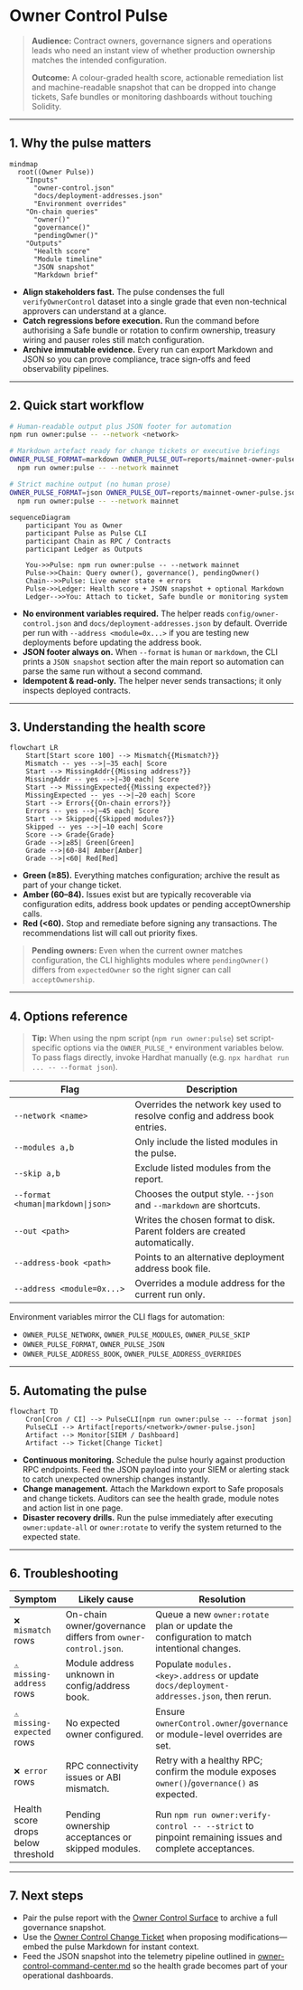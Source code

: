 # Owner Control Pulse

> **Audience:** Contract owners, governance signers and operations leads who need an
> instant view of whether production ownership matches the intended configuration.
>
> **Outcome:** A colour-graded health score, actionable remediation list and
> machine-readable snapshot that can be dropped into change tickets, Safe bundles
> or monitoring dashboards without touching Solidity.

---

## 1. Why the pulse matters

```mermaid
mindmap
  root((Owner Pulse))
    "Inputs"
      "owner-control.json"
      "docs/deployment-addresses.json"
      "Environment overrides"
    "On-chain queries"
      "owner()"
      "governance()"
      "pendingOwner()"
    "Outputs"
      "Health score"
      "Module timeline"
      "JSON snapshot"
      "Markdown brief"
```

- **Align stakeholders fast.** The pulse condenses the full
  `verifyOwnerControl` dataset into a single grade that even non-technical
  approvers can understand at a glance.
- **Catch regressions before execution.** Run the command before authorising a
  Safe bundle or rotation to confirm ownership, treasury wiring and pauser roles
  still match configuration.
- **Archive immutable evidence.** Every run can export Markdown and JSON so you
  can prove compliance, trace sign-offs and feed observability pipelines.

---

## 2. Quick start workflow

```bash
# Human-readable output plus JSON footer for automation
npm run owner:pulse -- --network <network>

# Markdown artefact ready for change tickets or executive briefings
OWNER_PULSE_FORMAT=markdown OWNER_PULSE_OUT=reports/mainnet-owner-pulse.md \
  npm run owner:pulse -- --network mainnet

# Strict machine output (no human prose)
OWNER_PULSE_FORMAT=json OWNER_PULSE_OUT=reports/mainnet-owner-pulse.json \
  npm run owner:pulse -- --network mainnet
```

```mermaid
sequenceDiagram
    participant You as Owner
    participant Pulse as Pulse CLI
    participant Chain as RPC / Contracts
    participant Ledger as Outputs

    You->>Pulse: npm run owner:pulse -- --network mainnet
    Pulse->>Chain: Query owner(), governance(), pendingOwner()
    Chain-->>Pulse: Live owner state + errors
    Pulse->>Ledger: Health score + JSON snapshot + optional Markdown
    Ledger-->>You: Attach to ticket, Safe bundle or monitoring system
```

- **No environment variables required.** The helper reads
  `config/owner-control.json` and `docs/deployment-addresses.json` by default.
  Override per run with `--address <module=0x...>` if you are testing new
  deployments before updating the address book.
- **JSON footer always on.** When `--format` is `human` or `markdown`, the CLI
  prints a `JSON snapshot` section after the main report so automation can parse
  the same run without a second command.
- **Idempotent & read-only.** The helper never sends transactions; it only
  inspects deployed contracts.

---

## 3. Understanding the health score

```mermaid
flowchart LR
    Start[Start score 100] --> Mismatch{{Mismatch?}}
    Mismatch -- yes -->|−35 each| Score
    Start --> MissingAddr{{Missing address?}}
    MissingAddr -- yes -->|−30 each| Score
    Start --> MissingExpected{{Missing expected?}}
    MissingExpected -- yes -->|−20 each| Score
    Start --> Errors{{On-chain errors?}}
    Errors -- yes -->|−45 each| Score
    Start --> Skipped{{Skipped modules?}}
    Skipped -- yes -->|−10 each| Score
    Score --> Grade{Grade}
    Grade -->|≥85| Green[Green]
    Grade -->|60-84| Amber[Amber]
    Grade -->|<60| Red[Red]
```

- **Green (≥85).** Everything matches configuration; archive the result as part
  of your change ticket.
- **Amber (60–84).** Issues exist but are typically recoverable via
  configuration edits, address book updates or pending acceptOwnership calls.
- **Red (<60).** Stop and remediate before signing any transactions. The
  recommendations list will call out priority fixes.

> **Pending owners:** Even when the current owner matches configuration, the CLI
> highlights modules where `pendingOwner()` differs from `expectedOwner` so the
> right signer can call `acceptOwnership`.

---

## 4. Options reference

> **Tip:** When using the npm script (`npm run owner:pulse`) set script-specific
> options via the `OWNER_PULSE_*` environment variables below. To pass flags
> directly, invoke Hardhat manually (e.g. `npx hardhat run ... -- --format json`).

| Flag | Description |
| --- | --- |
| `--network <name>` | Overrides the network key used to resolve config and address book entries. |
| `--modules a,b` | Only include the listed modules in the pulse. |
| `--skip a,b` | Exclude listed modules from the report. |
| `--format <human\|markdown\|json>` | Chooses the output style. `--json` and `--markdown` are shortcuts. |
| `--out <path>` | Writes the chosen format to disk. Parent folders are created automatically. |
| `--address-book <path>` | Points to an alternative deployment address book file. |
| `--address <module=0x...>` | Overrides a module address for the current run only. |

Environment variables mirror the CLI flags for automation:

- `OWNER_PULSE_NETWORK`, `OWNER_PULSE_MODULES`, `OWNER_PULSE_SKIP`
- `OWNER_PULSE_FORMAT`, `OWNER_PULSE_JSON`
- `OWNER_PULSE_ADDRESS_BOOK`, `OWNER_PULSE_ADDRESS_OVERRIDES`

---

## 5. Automating the pulse

```mermaid
flowchart TD
    Cron[Cron / CI] --> PulseCLI[npm run owner:pulse -- --format json]
    PulseCLI --> Artifact[reports/<network>/owner-pulse.json]
    Artifact --> Monitor[SIEM / Dashboard]
    Artifact --> Ticket[Change Ticket]
```

- **Continuous monitoring.** Schedule the pulse hourly against production RPC
  endpoints. Feed the JSON payload into your SIEM or alerting stack to catch
  unexpected ownership changes instantly.
- **Change management.** Attach the Markdown export to Safe proposals and change
  tickets. Auditors can see the health grade, module notes and action list in one
  page.
- **Disaster recovery drills.** Run the pulse immediately after executing
  `owner:update-all` or `owner:rotate` to verify the system returned to the
  expected state.

---

## 6. Troubleshooting

| Symptom | Likely cause | Resolution |
| --- | --- | --- |
| `❌ mismatch` rows | On-chain owner/governance differs from `owner-control.json`. | Queue a new `owner:rotate` plan or update the configuration to match intentional changes. |
| `⚠️ missing-address` rows | Module address unknown in config/address book. | Populate `modules.<key>.address` or update `docs/deployment-addresses.json`, then rerun. |
| `⚠️ missing-expected` rows | No expected owner configured. | Ensure `ownerControl.owner`/`governance` or module-level overrides are set. |
| `❌ error` rows | RPC connectivity issues or ABI mismatch. | Retry with a healthy RPC; confirm the module exposes `owner()`/`governance()` as expected. |
| Health score drops below threshold | Pending ownership acceptances or skipped modules. | Run `npm run owner:verify-control -- --strict` to pinpoint remaining issues and complete acceptances. |

---

## 7. Next steps

- Pair the pulse report with the [Owner Control Surface](docs/owner-control-surface.md)
  to archive a full governance snapshot.
- Use the [Owner Control Change Ticket](docs/owner-control-change-ticket.md)
  when proposing modifications—embed the pulse Markdown for instant context.
- Feed the JSON snapshot into the telemetry pipeline outlined in
  [owner-control-command-center.md](docs/owner-control-command-center.md) so the
  health grade becomes part of your operational dashboards.
